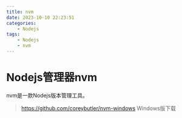 ```yaml
---
title: nvm
date: 2023-10-10 22:23:51
categories:
    - Nodejs
tags:
    - Nodejs
    - nvm
---
```


# Nodejs管理器nvm
nvm是一款Nodejs版本管理工具。
> https://github.com/coreybutler/nvm-windows Windows版下载